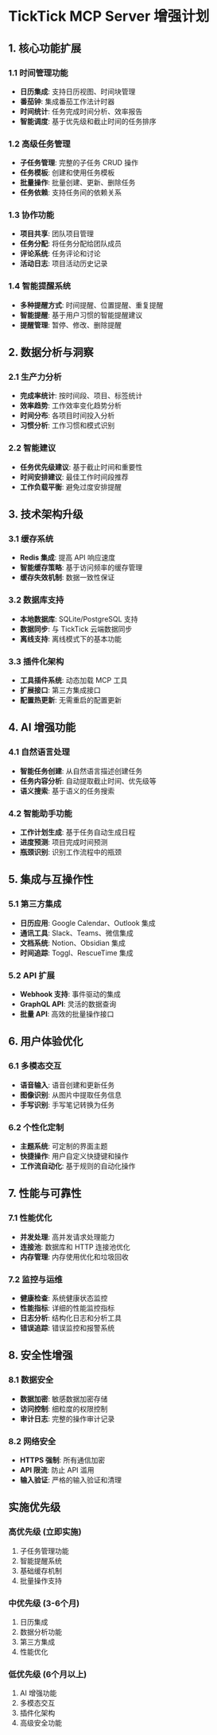 # TickTick MCP Server 增强计划

## 1. 核心功能扩展

### 1.1 时间管理功能
- **日历集成**: 支持日历视图、时间块管理
- **番茄钟**: 集成番茄工作法计时器
- **时间统计**: 任务完成时间分析、效率报告
- **智能调度**: 基于优先级和截止时间的任务排序

### 1.2 高级任务管理
- **子任务管理**: 完整的子任务 CRUD 操作
- **任务模板**: 创建和使用任务模板
- **批量操作**: 批量创建、更新、删除任务
- **任务依赖**: 支持任务间的依赖关系

### 1.3 协作功能
- **项目共享**: 团队项目管理
- **任务分配**: 将任务分配给团队成员
- **评论系统**: 任务评论和讨论
- **活动日志**: 项目活动历史记录

### 1.4 智能提醒系统
- **多种提醒方式**: 时间提醒、位置提醒、重复提醒
- **智能提醒**: 基于用户习惯的智能提醒建议
- **提醒管理**: 暂停、修改、删除提醒

## 2. 数据分析与洞察

### 2.1 生产力分析
- **完成率统计**: 按时间段、项目、标签统计
- **效率趋势**: 工作效率变化趋势分析
- **时间分布**: 各项目时间投入分析
- **习惯分析**: 工作习惯和模式识别

### 2.2 智能建议
- **任务优先级建议**: 基于截止时间和重要性
- **时间安排建议**: 最佳工作时间段推荐
- **工作负载平衡**: 避免过度安排提醒

## 3. 技术架构升级

### 3.1 缓存系统
- **Redis 集成**: 提高 API 响应速度
- **智能缓存策略**: 基于访问频率的缓存管理
- **缓存失效机制**: 数据一致性保证

### 3.2 数据库支持
- **本地数据库**: SQLite/PostgreSQL 支持
- **数据同步**: 与 TickTick 云端数据同步
- **离线支持**: 离线模式下的基本功能

### 3.3 插件化架构
- **工具插件系统**: 动态加载 MCP 工具
- **扩展接口**: 第三方集成接口
- **配置热更新**: 无需重启的配置更新

## 4. AI 增强功能

### 4.1 自然语言处理
- **智能任务创建**: 从自然语言描述创建任务
- **任务内容分析**: 自动提取截止时间、优先级等
- **语义搜索**: 基于语义的任务搜索

### 4.2 智能助手功能
- **工作计划生成**: 基于任务自动生成日程
- **进度预测**: 项目完成时间预测
- **瓶颈识别**: 识别工作流程中的瓶颈

## 5. 集成与互操作性

### 5.1 第三方集成
- **日历应用**: Google Calendar、Outlook 集成
- **通讯工具**: Slack、Teams、微信集成
- **文档系统**: Notion、Obsidian 集成
- **时间追踪**: Toggl、RescueTime 集成

### 5.2 API 扩展
- **Webhook 支持**: 事件驱动的集成
- **GraphQL API**: 灵活的数据查询
- **批量 API**: 高效的批量操作接口

## 6. 用户体验优化

### 6.1 多模态交互
- **语音输入**: 语音创建和更新任务
- **图像识别**: 从图片中提取任务信息
- **手写识别**: 手写笔记转换为任务

### 6.2 个性化定制
- **主题系统**: 可定制的界面主题
- **快捷操作**: 用户自定义快捷键和操作
- **工作流自动化**: 基于规则的自动化操作

## 7. 性能与可靠性

### 7.1 性能优化
- **并发处理**: 高并发请求处理能力
- **连接池**: 数据库和 HTTP 连接池优化
- **内存管理**: 内存使用优化和垃圾回收

### 7.2 监控与运维
- **健康检查**: 系统健康状态监控
- **性能指标**: 详细的性能监控指标
- **日志分析**: 结构化日志和分析工具
- **错误追踪**: 错误监控和报警系统

## 8. 安全性增强

### 8.1 数据安全
- **数据加密**: 敏感数据加密存储
- **访问控制**: 细粒度的权限控制
- **审计日志**: 完整的操作审计记录

### 8.2 网络安全
- **HTTPS 强制**: 所有通信加密
- **API 限流**: 防止 API 滥用
- **输入验证**: 严格的输入验证和清理

## 实施优先级

### 高优先级 (立即实施)
1. 子任务管理功能
2. 智能提醒系统
3. 基础缓存机制
4. 批量操作支持

### 中优先级 (3-6个月)
1. 日历集成
2. 数据分析功能
3. 第三方集成
4. 性能优化

### 低优先级 (6个月以上)
1. AI 增强功能
2. 多模态交互
3. 插件化架构
4. 高级安全功能

